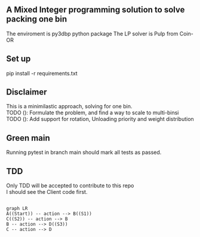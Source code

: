 ## A Mixed Integer programming solution to solve packing one bin
The enviroment is py3dbp python package
The LP solver is Pulp from Coin-OR


## Set up
pip install -r requirements.txt


## Disclaimer
This is a minimilastic approach, solving for one bin. <br />
TODO (): Formulate the problem, and find a way to scale to multi-binsi <br />
TODO (): Add support for rotation, Unloading priority and weight distribution <br />

## Green main
Running pytest in branch main should mark all tests as passed.

## TDD
Only TDD will be accepted to contribute to this repo <br />
I should see the Client code first.

##  

```mermaid
graph LR
A((Start)) -- action --> B((S1))
C((S2)) -- action --> B
B -- action --> D((S3))
C -- action --> D
```
